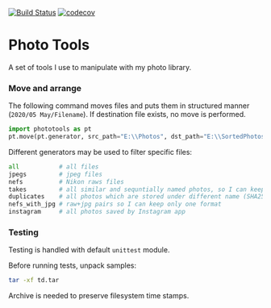 [![Build Status](https://travis-ci.com/pavelkryukov/phototools.svg?branch=master)](https://travis-ci.com/pavelkryukov/phototools)
[![codecov](https://codecov.io/gh/pavelkryukov/phototools/branch/master/graph/badge.svg)](https://codecov.io/gh/pavelkryukov/phototools)

# Photo Tools

A set of tools I use to manipulate with my photo library.

### Move and arrange

The following command moves files and puts them in structured manner (`2020/05 May/Filename`).
If destination file exists, no move is performed.

```Python
import phototools as pt
pt.move(pt.generator, src_path="E:\\Photos", dst_path="E:\\SortedPhotos")
```

Different generators may be used to filter specific files:

```python
all           # all files
jpegs         # jpeg files
nefs          # Nikon raws files
takes         # all similar and sequntially named photos, so I can keep the best one and remove all others
duplicates    # all photos which are stored under different name (SHA256-based)
nefs_with_jpg # raw+jpg pairs so I can keep only one format
instagram     # all photos saved by Instagram app
```

### Testing

Testing is handled with default `unittest` module.

Before running tests, unpack samples:

```bash
tar -xf td.tar
```

Archive is needed to preserve filesystem time stamps.
